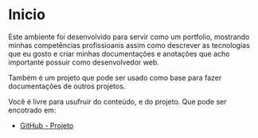 
# Inicio

Este ambiente foi desenvolvido para servir como um portfolio, mostrando minhas competências profissioanis assim como descrever as tecnologias que eu gosto e criar minhas documentações e anotações que acho importante possuir como desenvolvedor web.

Também é um projeto que pode ser usado como base para fazer documentações de outros projetos.

Você é livre para usufruir do conteúdo, e do projeto. Que pode ser encotrado em:

- [GitHub - Projeto](https://github.com/CeruttiMaicon/ceruttimaicon.github.io)
